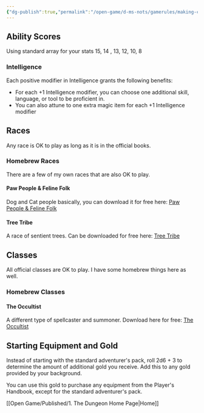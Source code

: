 ```yaml
---
{"dg-publish":true,"permalink":"/open-game/d-ms-nots/gamerules/making-character/"}
---
```


## Ability Scores
Using standard array for your stats 15, 14 , 13, 12, 10, 8
### Intelligence

Each positive modifier in Intelligence grants the following benefits:

- For each +1 Intelligence modifier, you can choose one additional skill, language, or tool to be proficient in.
- You can also attune to one extra magic item for each +1 Intelligence modifier
## Races
Any race is OK to play as long as it is in the official books.
### Homebrew Races
There are a few of my own races that are also OK to play.
#### Paw People & Feline Folk
Dog and Cat people basically, you can download it for free here:
[Paw People & Feline Folk](https://www.dmsguild.com/product/482769/Paw-People--Feline-Folk)
#### Tree Tribe
A race of sentient trees. Can be downloaded for free here:
[Tree Tribe](https://www.dmsguild.com/product/483383/Tree-Tribe)
## Classes
All official classes are OK to play. I have some homebrew things here as well.
### Homebrew Classes
#### The Occultist
A different type of spellcaster and summoner. Download here for free:
[The Occultist](https://www.dmsguild.com/product/481267/The-Occultist)

## Starting Equipment and Gold
Instead of starting with the standard adventurer's pack, roll 2d6 + 3 to determine the amount of additional gold you receive. Add this to any gold provided by your background.

You can use this gold to purchase any equipment from the Player's Handbook, except for the standard adventurer's pack.

[[Open Game/Published/1. The Dungeon Home Page\|Home]]